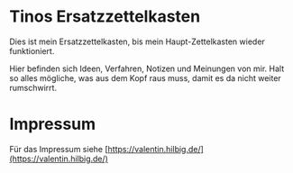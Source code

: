 # Tinos Ersatzzettelkasten

Dies ist mein Ersatzzettelkasten, bis mein Haupt-Zettelkasten wieder funktioniert.

Hier befinden sich Ideen, Verfahren, Notizen und Meinungen von mir.  Halt so alles mögliche, was aus dem Kopf raus muss, damit es da nicht weiter rumschwirrt.

# Impressum

Für das Impressum siehe [https://valentin.hilbig.de/](https://valentin.hilbig.de/)
